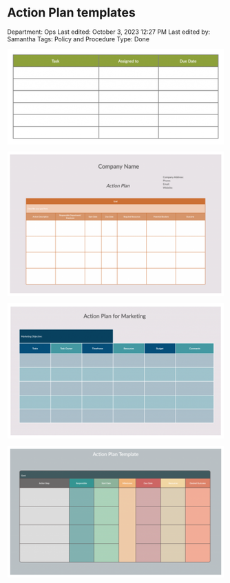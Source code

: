 # Action Plan templates

Department: Ops
Last edited: October 3, 2023 12:27 PM
Last edited by: Samantha
Tags: Policy and Procedure
Type: Done

![Action%20Plan%20templates%204fb17028f2ee4d40b8310b937986123a/image1.png](Action%20Plan%20templates%204fb17028f2ee4d40b8310b937986123a/image1.png)

![Action%20Plan%20templates%204fb17028f2ee4d40b8310b937986123a/image2.png](Action%20Plan%20templates%204fb17028f2ee4d40b8310b937986123a/image2.png)

![Action%20Plan%20templates%204fb17028f2ee4d40b8310b937986123a/image3.png](Action%20Plan%20templates%204fb17028f2ee4d40b8310b937986123a/image3.png)

![Action%20Plan%20templates%204fb17028f2ee4d40b8310b937986123a/image4.png](Action%20Plan%20templates%204fb17028f2ee4d40b8310b937986123a/image4.png)